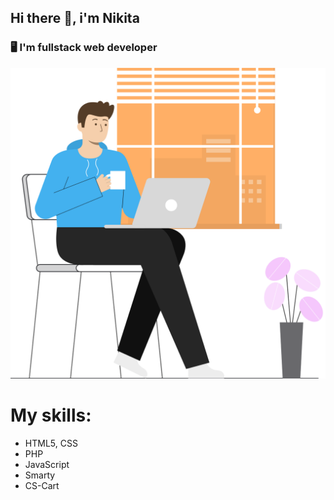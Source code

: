 ## Hi there 👋, i'm Nikita 

### 🖥 I'm fullstack web developer 

![image](img/Work.svg)
          
# My skills:

- HTML5, CSS
- PHP
- JavaScript
- Smarty
- CS-Cart

